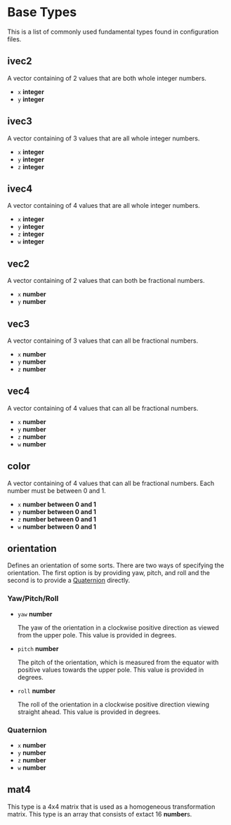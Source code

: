 # Base Types
This is a list of commonly used fundamental types found in configuration files.


## ivec2
A vector containing of 2 values that are both whole integer numbers.

  - `x` **integer**
  - `y` **integer**


## ivec3
A vector containing of 3 values that are all whole integer numbers.

  - `x` **integer**
  - `y` **integer**
  - `z` **integer**


## ivec4
A vector containing of 4 values that are all whole integer numbers.

  - `x` **integer**
  - `y` **integer**
  - `z` **integer**
  - `w` **integer**


## vec2
A vector containing of 2 values that can both be fractional numbers.

  - `x` **number**
  - `y` **number**


## vec3
A vector containing of 3 values that can all be fractional numbers.

  - `x` **number**
  - `y` **number**
  - `z` **number**


## vec4
A vector containing of 4 values that can all be fractional numbers.

  - `x` **number**
  - `y` **number**
  - `z` **number**
  - `w` **number**


## color
A vector containing of 4 values that can all be fractional numbers. Each number must be between 0 and 1.

  - `x` **number between 0 and 1**
  - `y` **number between 0 and 1**
  - `z` **number between 0 and 1**
  - `w` **number between 0 and 1**


## orientation
Defines an orientation of some sorts. There are two ways of specifying the orientation. The first option is by providing yaw, pitch, and roll and the second is to provide a [Quaternion](https://en.wikipedia.org/wiki/Quaternion) directly.

### Yaw/Pitch/Roll

  - `yaw` **number**

    The yaw of the orientation in a clockwise positive direction as viewed from the upper pole. This value is provided in degrees.

  - `pitch` **number**

    The pitch of the orientation, which is measured from the equator with positive values towards the upper pole. This value is provided in degrees.

  - `roll` **number**

    The roll of the orientation in a clockwise positive direction viewing straight ahead. This value is provided in degrees.

### Quaternion

  - `x` **number**
  - `y` **number**
  - `z` **number**
  - `w` **number**


## mat4
This type is a 4x4 matrix that is used as a homogeneous transformation matrix. This type is an array that consists of extact 16 **number**s.

